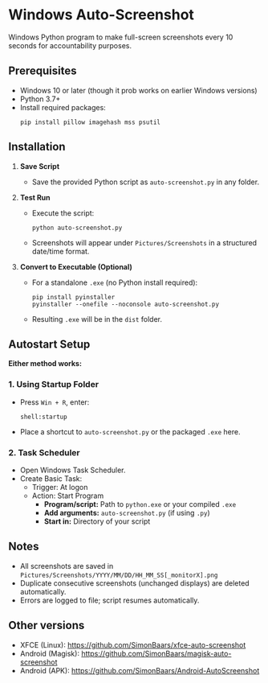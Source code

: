 # Windows Auto-Screenshot

Windows Python program to make full-screen screenshots every 10 seconds for accountability purposes.

## Prerequisites

- Windows 10 or later (though it prob works on earlier Windows versions)
- Python 3.7+
- Install required packages:
  ```
  pip install pillow imagehash mss psutil
  ```

## Installation

1. **Save Script**
   - Save the provided Python script as `auto-screenshot.py` in any folder.

2. **Test Run**
   - Execute the script:
     ```
     python auto-screenshot.py
     ```
   - Screenshots will appear under `Pictures/Screenshots` in a structured date/time format.

3. **Convert to Executable (Optional)**
   - For a standalone `.exe` (no Python install required):
     ```
     pip install pyinstaller
     pyinstaller --onefile --noconsole auto-screenshot.py
     ```
   - Resulting `.exe` will be in the `dist` folder.

## Autostart Setup

**Either method works:**

### 1. Using Startup Folder

- Press `Win + R`, enter:
  ```
  shell:startup
  ```
- Place a shortcut to `auto-screenshot.py` or the packaged `.exe` here.

### 2. Task Scheduler

- Open Windows Task Scheduler.
- Create Basic Task:
  - Trigger: At logon
  - Action: Start Program  
    - **Program/script:** Path to `python.exe` or your compiled `.exe`
    - **Add arguments:** `auto-screenshot.py` (if using `.py`)
    - **Start in:** Directory of your script

## Notes

- All screenshots are saved in `Pictures/Screenshots/YYYY/MM/DD/HH_MM_SS[_monitorX].png`
- Duplicate consecutive screenshots (unchanged displays) are deleted automatically.
- Errors are logged to file; script resumes automatically.

## Other versions
- XFCE (Linux): https://github.com/SimonBaars/xfce-auto-screenshot
- Android (Magisk): https://github.com/SimonBaars/magisk-auto-screenshot
- Android (APK): https://github.com/SimonBaars/Android-AutoScreenshot
